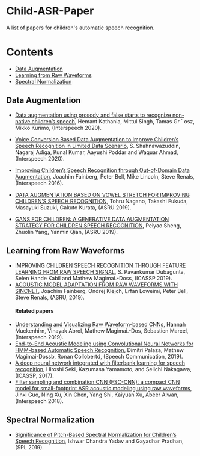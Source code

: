 # Child-ASR-Paper
A list of papers for children's automatic speech recognition.

# Contents
* [Data Augmentation](#Data-Augmentation)
* [Learning from Raw Waveforms](#Learning-from-Raw-Waveforms)
* [Spectral Normalization](#Spectral-Normalization)

## Data Augmentation
- [Data augmentation using prosody and false starts to recognize non-native children’s speech](https://isca-speech.org/archive/Interspeech_2020/pdfs/2199.pdf), Hemant Kathania, Mittul Singh, Tamas Gr ´ osz, Mikko Kurimo, (Interspeech 2020).
- [Voice Conversion Based Data Augmentation to Improve Children’s Speech Recognition in Limited Data Scenario](https://www.isca-speech.org/archive/Interspeech_2020/pdfs/1112.pdf), S. Shahnawazuddin, Nagaraj Adiga, Kunal Kumar, Aayushi Poddar and Waquar Ahmad, (Interspeech 2020).

- [Improving Children’s Speech Recognition through Out-of-Domain Data Augmentation](http://www.cstr.inf.ed.ac.uk/downloads/publications/2016/master.pdf), Joachim Fainberg, Peter Bell, Mike Lincoln, Steve Renals, (Interspeech 2016).
- [DATA AUGMENTATION BASED ON VOWEL STRETCH FOR IMPROVING CHILDREN’S SPEECH RECOGNITION](https://ieeexplore.ieee.org/stamp/stamp.jsp?tp=&arnumber=9003741), Tohru Nagano, Takashi Fukuda, Masayuki Suzuki, Gakuto Kurata, (ASRU 2019).
- [GANS FOR CHILDREN: A GENERATIVE DATA AUGMENTATION STRATEGY FOR CHILDREN SPEECH RECOGNITION](https://ieeexplore.ieee.org/stamp/stamp.jsp?tp=&arnumber=9003933), Peiyao Sheng, Zhuolin Yang, Yanmin Qian, (ASRU 2019).

## Learning from Raw Waveforms
- [IMPROVING CHILDREN SPEECH RECOGNITION THROUGH FEATURE LEARNING FROM RAW SPEECH SIGNAL](http://publications.idiap.ch/downloads/papers/2019/Dubagunta_ICASSP-3_2019.pdf), S. Pavankumar Dubagunta, Selen Hande Kabil and Mathew Magimai.-Doss, (ICASSP 2019).
- [ACOUSTIC MODEL ADAPTATION FROM RAW WAVEFORMS WITH SINCNET](https://arxiv.org/pdf/1909.13759.pdf), Joachim Fainberg, Ondrej Klejch, Erfan Loweimi, Peter Bell, Steve Renals, (ASRU, 2019).
  #### Related papers
- [Understanding and Visualizing Raw Waveform-based CNNs](https://publications.idiap.ch/downloads/papers/2019/Muckenhirn_INTERSPEECH_2019.pdf), Hannah Muckenhirn, Vinayak Abrol, Mathew Magimai.-Dos, Sebastien Marcel, (Interspeech 2019).
- [End-to-End Acoustic Modeling using Convolutional Neural Networks for HMM-based Automatic Speech Recognition](http://publications.idiap.ch/downloads/papers/2019/Palaz_SPEECHCOMMUNICATION_2019.pdf), Dimitri Palaza, Mathew Magimai-Dossb, Ronan Collobertd, (Speech Communication, 2019).
- [A deep neural network integrated with filterbank learning for speech recognition](https://ieeexplore.ieee.org/stamp/stamp.jsp?tp=&arnumber=7953204), Hiroshi Seki, Kazumasa Yamamoto, and Seiichi Nakagawa, (ICASSP, 2017).
- [Filter sampling and combination CNN (FSC-CNN): a compact CNN model for small-footprint ASR acoustic modeling using raw waveforms](https://pdfs.semanticscholar.org/cd7d/396008cf99c8183643dc9fc50dc2d3a8face.pdf), Jinxi Guo, Ning Xu, Xin Chen, Yang Shi, Kaiyuan Xu, Abeer Alwan, (Interspeech 2018).


## Spectral Normalization
- [Significance of Pitch-Based Spectral Normalization for Children’s Speech Recognition](https://ieeexplore.ieee.org/abstract/document/8889398), Ishwar Chandra Yadav and Gayadhar Pradhan, (SPL 2019).

